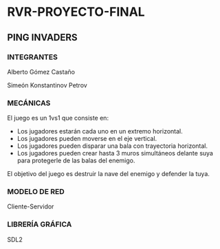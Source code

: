 # RVR-PROYECTO-FINAL
## PING INVADERS
### INTEGRANTES
Alberto Gómez Castaño

Simeón Konstantinov Petrov
### MECÁNICAS
El juego es un 1vs1 que consiste en:
- Los jugadores estarán cada uno en un extremo horizontal.
- Los jugadores pueden moverse en el eje vertical.
- Los jugadores pueden disparar una bala con trayectoria horizontal.
- Los jugadores pueden crear hasta 3 muros simultáneos delante suya para protegerle de las balas del enemigo.

El objetivo del juego es destruir la nave del enemigo y defender la tuya.

### MODELO DE RED
Cliente-Servidor
### LIBRERÍA GRÁFICA
SDL2
